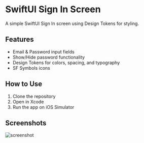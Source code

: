 # SwiftUI Sign In Screen  

A simple SwiftUI Sign In screen using Design Tokens for styling.  

## Features  
- Email & Password input fields  
- Show/Hide password functionality  
- Design Tokens for colors, spacing, and typography  
- SF Symbols icons  

## How to Use  
1. Clone the repository  
2. Open in Xcode  
3. Run the app on iOS Simulator  

## Screenshots  

![screenshot](https://github.com/user-attachments/assets/221ffb47-d154-4eec-a404-584fc06fc356)
